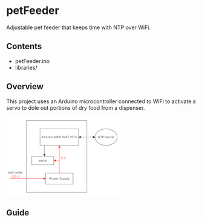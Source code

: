 # petFeeder
Adjustable pet feeder that keeps time with NTP over WiFi.

## Contents
- petFeeder.ino
- libraries/

## Overview
This project uses an Arduino microcontroller connected to WiFi to activate a servo to dole out portions of dry food from a dispenser.

![alt text](https://github.com/dimojenko/petFeeder/blob/main/petFeederConnections.png)

## Guide
